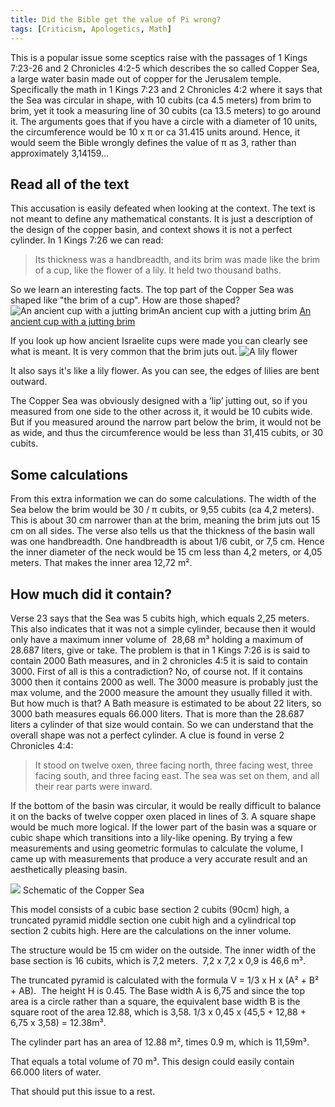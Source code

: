 ```yaml
---
title: Did the Bible get the value of Pi wrong?
tags: [Criticism, Apologetics, Math]
---
```

This is a popular issue some sceptics raise with the passages of 1 Kings 7:23-26 and 2 Chronicles 4:2-5 which describes the so called Copper Sea, a large water basin made out of copper for the Jerusalem temple. Specifically the math in 1 Kings 7:23 and 2 Chronicles 4:2 where it says that the Sea was circular in shape, with 10 cubits (ca 4.5 meters) from brim to brim, yet it took a measuring line of 30 cubits (ca 13.5 meters) to go around it. The arguments goes that if you have a circle with a diameter of 10 units, the circumference would be 10 x π or ca 31.415 units around. Hence, it would seem the Bible wrongly defines the value of π as 3, rather than approximately 3,14159…

## Read all of the text

This accusation is easily defeated when looking at the context. The text is not meant to define any mathematical constants. It is just a description of the design of the copper basin, and context shows it is not a perfect cylinder. In 1 Kings 7:26 we can read:

> Its thickness was a handbreadth, and its brim was made like the brim of a cup, like the flower of a lily. It held two thousand baths.

So we learn an interesting facts. The top part of the Copper Sea was shaped like "the brim of a cup". How are those shaped? 
![An ancient cup with a jutting brimAn ancient cup with a jutting brim](https://thyreon.com/wp-content/uploads/2022/01/img_2410-210x300.jpg)
[An ancient cup with a jutting brim](https://zaksantiquities.com/product-category/ancient-pottery/clay-cups-goblets/)

If you look up how ancient Israelite cups were made you can clearly see what is meant. It is very common that the brim juts out. 
![A lily flower](https://thyreon.com/wp-content/uploads/2022/01/80678BFF-0D93-4589-962E-AD8A30774698.jpeg)

It also says it's like a lily flower. As you can see, the edges of lilies are bent outward.

The Copper Sea was obviously designed with a ‘lip’ jutting out, so if you measured from one side to the other across it, it would be 10 cubits wide. But if you measured around the narrow part below the brim, it would not be as wide, and thus the circumference would be less than 31,415 cubits, or 30 cubits.

## Some calculations

From this extra information we can do some calculations. The width of the Sea below the brim would be 30 / π cubits, or 9,55 cubits (ca 4,2 meters). This is about 30 cm narrower than at the brim, meaning the brim juts out 15 cm on all sides. The verse also tells us that the thickness of the basin wall was one handbreadth. One handbreadth is about 1/6 cubit, or 7,5 cm. Hence the inner diameter of the neck would be 15 cm less than 4,2 meters, or 4,05 meters. That makes the inner area 12,72 m².

## How much did it contain?

Verse 23 says that the Sea was 5 cubits high, which equals 2,25 meters. This also indicates that it was not a simple cylinder, because then it would only have a maximum inner volume of  28,68 m³ holding a maximum of 28.687 liters, give or take. The problem is that in 1 Kings 7:26 is is said to contain 2000 Bath measures, and in 2 chronicles 4:5 it is said to contain 3000. First of all is this a contradiction? No, of course not. If it contains 3000 then it contains 2000 as well. The 3000 measure is probably just the max volume, and the 2000 measure the amount they usually filled it with. But how much is that? A Bath measure is estimated to be about 22 liters, so 3000 bath measures equals 66.000 liters. That is more than the 28.687 liters a cylinder of that size would contain. So we can understand that the overall shape was not a perfect cylinder. A clue is found in verse 2 Chronicles 4:4:

> It stood on twelve oxen, three facing north, three facing west, three facing south, and three facing east. The sea was set on them, and all their rear parts were inward.

If the bottom of the basin was circular, it would be really difficult to balance it on the backs of twelve copper oxen placed in lines of 3\. A square shape would be much more logical. If the lower part of the basin was a square or cubic shape which transitions into a lily-like opening. By trying a few measurements and using geometric formulas to calculate the volume, I came up with measurements that produce a very accurate result and an aesthetically pleasing basin.

![](https://thyreon.com/wp-content/uploads/2022/01/copper-sea-scaled.jpg) Schematic of the Copper Sea

This model consists of a cubic base section 2 cubits (90cm) high, a truncated pyramid middle section one cubit high and a cylindrical top section 2 cubits high. 
Here are the calculations on the inner volume. 

The structure would be 15 cm wider on the outside. The inner width of the base section is 16 cubits, which is 7,2 meters.  
7,2 x 7,2 x 0,9 is 46,6 m³. 

The truncated pyramid is calculated with the formula V = 1/3 x H x (A² + B² + AB).  The height H is 0.45\. The Base width A is 6,75 and since the top area is a circle rather than a square, the equivalent base width B is the square root of the area 12.88, which is 3,58\. 1/3 x 0,45 x (45,5 + 12,88 + 6,75 x 3,58) = 12.38m³. 

The cylinder part has an area of 12.88 m², times 0.9 m, which is 11,59m³. 

That equals a total volume of 70 m³. This design could easily contain 66.000 liters of water. 

That should put this issue to a rest.
